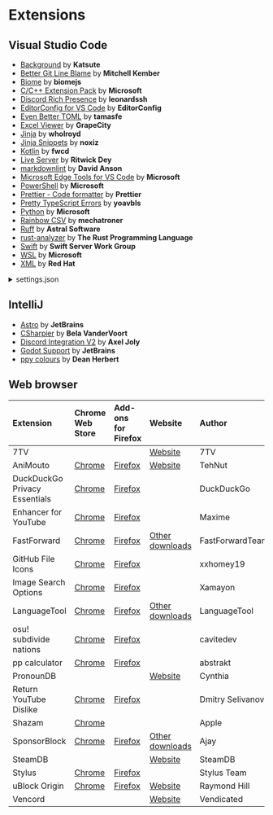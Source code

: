 # Extensions

## Visual Studio Code

- [Background](https://marketplace.visualstudio.com/items?itemName=Katsute.code-background) by **Katsute**
- [Better Git Line Blame](https://marketplace.visualstudio.com/items?itemName=mk12.better-git-line-blame) by **Mitchell Kember**
- [Biome](https://marketplace.visualstudio.com/items?itemName=biomejs.biome) by **biomejs**
- [C/C++ Extension Pack](https://marketplace.visualstudio.com/items?itemName=ms-vscode.cpptools-extension-pack) by **Microsoft**
- [Discord Rich Presence](https://marketplace.visualstudio.com/items?itemName=LeonardSSH.vscord) by **leonardssh**
- [EditorConfig for VS Code](https://marketplace.visualstudio.com/items?itemName=EditorConfig.EditorConfig) by **EditorConfig**
- [Even Better TOML](https://marketplace.visualstudio.com/items?itemName=tamasfe.even-better-toml) by **tamasfe**
- [Excel Viewer](https://marketplace.visualstudio.com/items?itemName=GrapeCity.gc-excelviewer) by **GrapeCity**
- [Jinja](https://marketplace.visualstudio.com/items?itemName=wholroyd.jinja) by **wholroyd**
- [Jinja Snippets](https://marketplace.visualstudio.com/items?itemName=noxiz.jinja-snippets) by **noxiz**
- [Kotlin](https://marketplace.visualstudio.com/items?itemName=fwcd.kotlin) by **fwcd**
- [Live Server](https://marketplace.visualstudio.com/items?itemName=ritwickdey.LiveServer) by **Ritwick Dey**
- [markdownlint](https://marketplace.visualstudio.com/items?itemName=DavidAnson.vscode-markdownlint) by **David Anson**
- [Microsoft Edge Tools for VS Code](https://marketplace.visualstudio.com/items?itemName=ms-edgedevtools.vscode-edge-devtools) by **Microsoft**
- [PowerShell](https://marketplace.visualstudio.com/items?itemName=ms-vscode.PowerShell) by **Microsoft**
- [Prettier - Code formatter](https://marketplace.visualstudio.com/items?itemName=esbenp.prettier-vscode) by **Prettier**
- [Pretty TypeScript Errors](https://marketplace.visualstudio.com/items?itemName=yoavbls.pretty-ts-errors) by **yoavbls**
- [Python](https://marketplace.visualstudio.com/items?itemName=ms-python.python) by **Microsoft**
- [Rainbow CSV](https://marketplace.visualstudio.com/items?itemName=mechatroner.rainbow-csv) by **mechatroner**
- [Ruff](https://marketplace.visualstudio.com/items?itemName=charliermarsh.ruff) by **Astral Software**
- [rust-analyzer](https://marketplace.visualstudio.com/items?itemName=rust-lang.rust-analyzer) by **The Rust Programming Language**
- [Swift](https://marketplace.visualstudio.com/items?itemName=sswg.swift-lang) by **Swift Server Work Group**
- [WSL](https://marketplace.visualstudio.com/items?itemName=ms-vscode-remote.remote-wsl) by **Microsoft**
- [XML](https://marketplace.visualstudio.com/items?itemName=redhat.vscode-xml) by **Red Hat**

<details>
<summary>settings.json</summary>

```jsonc
{
   "editor.fontFamily": "'JetBrains Mono', Consolas, 'Courier New', monospace",
   "editor.tabSize": 3,
   "editor.insertSpaces": false,
   "editor.wordWrap": "on",
   "editor.formatOnPaste": true,
   "editor.formatOnSave": true,
	"files.exclude": {
		"**/.git": false
	},
   "explorer.confirmDelete": false,
   "explorer.confirmDragAndDrop": false,
   "background.editorBackgrounds": [
      // https://www.pixiv.net/artworks/110924199
      // https://www.pixiv.net/artworks/112764530
      // https://www.pixiv.net/artworks/114087124
      "~/code/wallpapers/editor/110924199_p7.png",
      "~/code/wallpapers/editor/110924199_p30.png",
      "~/code/wallpapers/editor/110924199_p31.png",
      "~/code/wallpapers/editor/112764530_p1.png",
      "~/code/wallpapers/editor/112764530_p8.png",
      "~/code/wallpapers/editor/112764530_p20.png",
      "~/code/wallpapers/editor/112764530_p24.png",
      "~/code/wallpapers/editor/114087124_p3.png",
      "~/code/wallpapers/editor/114087124_p10.png",
      "~/code/wallpapers/editor/114087124_p26.png"
   ],
   "background.sidebarBackgrounds": [
      // https://www.pixiv.net/artworks/116524058
      // https://www.pixiv.net/artworks/110138648
      "~/code/wallpapers/sidebar/116524058_p0.png",
      "~/code/wallpapers/sidebar/110138648_p0.jpg"
   ],
   "background.panelBackgrounds": [
      // https://www.pixiv.net/artworks/106593162
      "~/code/wallpapers/panel/106593162_p0.png"
   ],
   "background.backgroundOpacity": [0.9, 0.9, 0.8, 0.8],
   "C_Cpp.default.compilerPath": "g++",
   "vscord.app.name": "Visual Studio Code",
   "vscord.app.privacyMode.enable": true,
   "git.autofetch": true,
   "git.confirmSync": false,
   "git.enableSmartCommit": true,
   "prettier.useTabs": true
}
```

</details>

## IntelliJ

- [Astro](https://plugins.jetbrains.com/plugin/20959-astro) by **JetBrains**
- [CSharpier](https://plugins.jetbrains.com/plugin/18243-csharpier) by **Bela VanderVoort**
- [Discord Integration V2](https://plugins.jetbrains.com/plugin/23420-discord-integration-v2) by **Axel Joly**
- [Godot Support](https://plugins.jetbrains.com/plugin/13882-godot-support) by **JetBrains**
- [ppy colours](https://plugins.jetbrains.com/plugin/22022-ppy-colours) by **Dean Herbert**

## Web browser

| Extension                     | Chrome Web Store                                                                    | Add-ons for Firefox                                                         | Website                                              | Author           |
| :---------------------------- | :---------------------------------------------------------------------------------- | :-------------------------------------------------------------------------- | :--------------------------------------------------- | :--------------- |
| 7TV                           |                                                                                     |                                                                             | [Website](https://7tv.app/)                          | 7TV              |
| AniMouto                      | [Chrome](https://chromewebstore.google.com/detail/ilhjhegbgdghfkdgeahkpikkjgaaoklh) | [Firefox](https://addons.mozilla.org/firefox/addon/animouto/)               | [Website](https://www.animouto.moe/)                 | TehNut           |
| DuckDuckGo Privacy Essentials | [Chrome](https://chromewebstore.google.com/detail/bkdgflcldnnnapblkhphbgpggdiikppg) | [Firefox](https://addons.mozilla.org/firefox/addon/duckduckgo-for-firefox)  |                                                      | DuckDuckGo       |
| Enhancer for YouTube          | [Chrome](https://chromewebstore.google.com/detail/ponfpcnoihfmfllpaingbgckeeldkhle) | [Firefox](https://addons.mozilla.org/firefox/addon/enhancer-for-youtube)    |                                                      | Maxime           |
| FastForward                   | [Chrome](https://chromewebstore.google.com/detail/icallnadddjmdinamnolclfjanhfoafe) | [Firefox](https://addons.mozilla.org/firefox/addon/fastforwardteam)         | [Other downloads](https://fastforward.team/)         | FastForwardTeam  |
| GitHub File Icons             | [Chrome](https://chromewebstore.google.com/detail/ficfmibkjjnpogdcfhfokmihanoldbfe) | [Firefox](https://addons.mozilla.org/firefox/addon/github-file-icons)       |                                                      | xxhomey19        |
| Image Search Options          | [Chrome](https://chromewebstore.google.com/detail/kljmejbpilkadikecejccebmccagifhl) | [Firefox](https://addons.mozilla.org/firefox/addon/image-search-options/)   |                                                      | Xamayon          |
| LanguageTool                  | [Chrome](https://chromewebstore.google.com/detail/oldceeleldhonbafppcapldpdifcinji) | [Firefox](https://addons.mozilla.org/firefox/addon/languagetool/)           | [Other downloads](https://languagetool.org/services) | LanguageTool     |
| osu! subdivide nations        | [Chrome](https://chromewebstore.google.com/detail/ehdehfcjlmekjdolbbmjgokdfeoocccd) | [Firefox](https://addons.mozilla.org/firefox/addon/osu-subdivide-nations)   |                                                      | cavitedev        |
| pp calculator                 | [Chrome](https://chromewebstore.google.com/detail/eoelpnjffjkdmfhfinfbgiejnbgihpdn) | [Firefox](https://addons.mozilla.org/firefox/addon/pp-calculator)           |                                                      | abstrakt         |
| PronounDB                     |                                                                                     |                                                                             | [Website](https://pronoundb.org/)                    | Cynthia          |
| Return YouTube Dislike        | [Chrome](https://chromewebstore.google.com/detail/gebbhagfogifgggkldgodflihgfeippi) | [Firefox](https://addons.mozilla.org/firefox/addon/return-youtube-dislikes) |                                                      | Dmitry Selivanov |
| Shazam                        | [Chrome](https://chromewebstore.google.com/detail/mmioliijnhnoblpgimnlajmefafdfilb) |                                                                             |                                                      | Apple            |
| SponsorBlock                  | [Chrome](https://chromewebstore.google.com/detail/mnjggcdmjocbbbhaepdhchncahnbgone) | [Firefox](https://addons.mozilla.org/firefox/addon/sponsorblock/)           | [Other downloads](https://sponsor.ajay.app/)         | Ajay             |
| SteamDB                       |                                                                                     |                                                                             | [Website](https://steamdb.info/extension/)           | SteamDB          |
| Stylus                        | [Chrome](https://chromewebstore.google.com/detail/clngdbkpkpeebahjckkjfobafhncgmne) | [Firefox](https://addons.mozilla.org/firefox/addon/styl-us)                 |                                                      | Stylus Team      |
| uBlock Origin                 | [Chrome](https://chromewebstore.google.com/detail/cjpalhdlnbpafiamejdnhcphjbkeiagm) | [Firefox](https://addons.mozilla.org/firefox/addon/ublock-origin)           | [Website](https://ublockorigin.com/)                 | Raymond Hill     |
| Vencord                       |                                                                                     |                                                                             | [Website](https://vencord.dev/)                      | Vendicated       |
